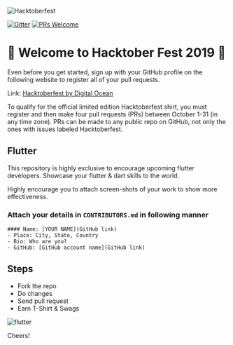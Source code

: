 ![Hacktoberfest](https://hacktoberfest.digitalocean.com/assets/logo-hf19-header-8245176fe235ab5d942c7580778a914110fa06a23c3d55bf40e2d061809d8785.svg "Hacktoberfest")

[![Gitter](https://badges.gitter.im/OpenSourceTalks/community.svg)](https://gitter.im/OpenSourceTalks/community?utm_source=badge&utm_medium=badge&utm_campaign=pr-badge) [![PRs Welcome](https://img.shields.io/badge/PRs-welcome-brightgreen.svg?style=flat-square)](http://makeapullrequest.com)

# 🎃 Welcome to Hacktober Fest 2019 🎃

Even before you get started, sign up with your GitHub profile on the following website to register all of your pull requests.

Link: [Hacktoberfest by Digital Ocean](https://hacktoberfest.digitalocean.com/)

To qualify for the official limited edition Hacktoberfest shirt, you must register and then make four pull requests (PRs) between October 1-31 (in any time zone). PRs can be made to any public repo on GitHub, not only the ones with issues labeled Hacktoberfest.

## Flutter
This repository is highly exclusive to encourage upcoming flutter developers. Showcase your flutter & dart skills to the world.

Highly encourage you to attach screen-shots of your work to show more effectiveness.

### Attach your details in `CONTRIBUTORS.md` in following manner

```
#### Name: [YOUR NAME](GitHub link)
- Place: City, State, Country
- Bio: Who are you?
- GitHub: [GitHub account name](GitHub link)
```

## Steps
- Fork the repo
- Do changes 
- Send pull request 
- Earn T-Shirt & Swags

![flutter](https://miro.medium.com/max/1024/1*9hUbiy9uSWAFztyw5nMYXQ.png)

Cheers!
